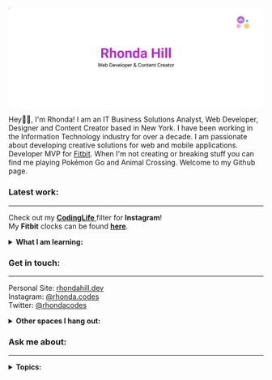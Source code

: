 ![Alt Text](https://github.com/rhondachill/rhondachill.github.io/blob/master/Portfolio/Content/rhbanneranim.svg)

Hey👋🏾, I'm Rhonda! I am an IT Business Solutions Analyst, Web Developer, Designer and Content Creator based in New York. I have been working in the Information Technology industry for over a decade. I am passionate about developing creative solutions for web and mobile applications. Developer MVP for <a href="https://github.com/fitbit/Fitbit">Fitbit</a>. When I'm not creating or breaking stuff you can find me playing Pokémon Go and Animal Crossing. Welcome to my Github page.

### Latest work:
---
Check out my <a href="https://www.instagram.com/ar/719812415530951/"> **CodingLife** </a>filter for **Instagram**!</br>
My **Fitbit** clocks can be found <a href="https://gallery.fitbit.com/developer/53dd2036-6cee-4f35-b94e-003c31d531a1"/> **here**</a>.</br>

<details>
<summary><strong>What I am learning:</strong></summary></br>
<ul>

❤️ Amazon Web Services </br>
🧡 Actions for Google Assistant</br>
💛 Back-End Architecture (Databases and Web API)</br>
💚 Building Microsoft 365 Solutions for Office and SharePoint </br>
💙 Designing, Developing & Implementing Systems & Apps for Business Solutions</br>
💜 .NET Framework</br>
🖤 React Native Development </br>
</ul>
</details>

### Get in touch:
---
Personal Site: <a href="https://www.rhondahill.dev/">rhondahill.dev</a></br>
Instagram: <a href="http://instagram.com/rhonda.codes">@rhonda.codes</a></br>
Twitter: <a href="http://twitter.com/rhondacodes">@rhondacodes</a>

<details>
<summary><strong>Other spaces I hang out:</strong></summary></br>
<ul>

❤️<a href="https://dev.to/rhondachill">CodePen</a></br>
🧡<a href="https://codepen.io/rhondachill">DEV</a></br>

</ul>
</details>

### Ask me about:
---
<details>
<summary><strong>Topics:</strong></summary></br>
<ul>

🤎 Diversity and Inclusion in Tech **#BlackLivesMatter**</a></br>
💛 Web Development</a></br>
💚 Mobile Device Managaement (Android & iOS)</a></br>

</ul>
</details>


<!--
**rhondachill/rhondachill** is a ✨ _special_ ✨ repository because its `README.md` (this file) appears on your GitHub profile.

Here are some ideas to get you started:

- 🔭 I’m currently working on ...
- 🌱 I’m currently learning ...
- 👯 I’m looking to collaborate on ...
- 🤔 I’m looking for help with ...
- 💬 Ask me about ...
- 📫 How to reach me: ...
- 😄 Pronouns: ...
- ⚡ Fun fact: ...
-->
